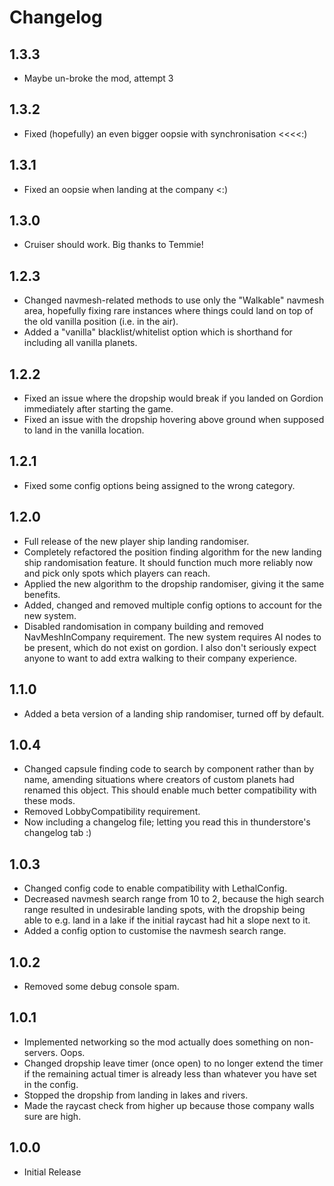 # Changelog

## 1.3.3
- Maybe un-broke the mod, attempt 3

## 1.3.2
- Fixed (hopefully) an even bigger oopsie with synchronisation <<<<:)

## 1.3.1
- Fixed an oopsie when landing at the company <:)

## 1.3.0
- Cruiser should work. Big thanks to Temmie!

## 1.2.3
- Changed navmesh-related methods to use only the "Walkable" navmesh area, hopefully fixing rare instances where things could land on top of the old vanilla position (i.e. in the air).
- Added a "vanilla" blacklist/whitelist option which is shorthand for including all vanilla planets.

## 1.2.2
- Fixed an issue where the dropship would break if you landed on Gordion immediately after starting the game.
- Fixed an issue with the dropship hovering above ground when supposed to land in the vanilla location.

## 1.2.1
- Fixed some config options being assigned to the wrong category.

## 1.2.0
- Full release of the new player ship landing randomiser.
- Completely refactored the position finding algorithm for the new landing ship randomisation feature. It should function much more reliably now and pick only spots which players can reach.
- Applied the new algorithm to the dropship randomiser, giving it the same benefits.
- Added, changed and removed multiple config options to account for the new system.
- Disabled randomisation in company building and removed NavMeshInCompany requirement. The new system requires AI nodes to be present, which do not exist on gordion. I also don't seriously expect anyone to want to add extra walking to their company experience.

## 1.1.0
- Added a beta version of a landing ship randomiser, turned off by default.

## 1.0.4
- Changed capsule finding code to search by component rather than by name, amending situations where creators of custom planets had renamed this object. This should enable much better compatibility with these mods.
- Removed LobbyCompatibility requirement.
- Now including a changelog file; letting you read this in thunderstore's changelog tab :)

## 1.0.3
- Changed config code to enable compatibility with LethalConfig.
- Decreased navmesh search range from 10 to 2, because the high search range resulted in undesirable landing spots, with the dropship being able to e.g. land in a lake if the initial raycast had hit a slope next to it.
- Added a config option to customise the navmesh search range.

## 1.0.2
- Removed some debug console spam.

## 1.0.1
- Implemented networking so the mod actually does something on non-servers. Oops.
- Changed dropship leave timer (once open) to no longer extend the timer if the remaining actual timer is already less than whatever you have set in the config.
- Stopped the dropship from landing in lakes and rivers.
- Made the raycast check from higher up because those company walls sure are high.

## 1.0.0
- Initial Release

